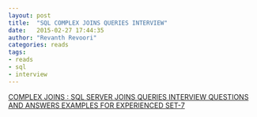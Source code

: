 ```yaml
---
layout: post
title:  "SQL COMPLEX JOINS QUERIES INTERVIEW"
date:   2015-02-27 17:44:35
author: "Revanth Revoori"
categories: reads
tags:
- reads
- sql
- interview
---
```

<a class="embedly-card" href="http://www.interviewquestionspdf.com/2014/07/complex-joins-sql-joins-queries.html">COMPLEX JOINS : SQL SERVER JOINS QUERIES INTERVIEW QUESTIONS AND ANSWERS EXAMPLES FOR EXPERIENCED SET-7</a>
<script async src="//cdn.embedly.com/widgets/platform.js" charset="UTF-8"></script>